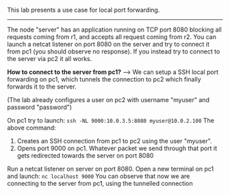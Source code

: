 This lab presents a use case for local port forwarding.

---

The node "server" has an application running on TCP port 8080 blocking all requests coming from r1, and accepts all request coming from r2. You can launch a netcat listener on port 8080 on the server and try to connect it from pc1 (you should observe no response). If you instead try to connect to the server via pc2 it all works.

__How to connect to the server from pc1?__  --> We can setup a SSH local port forwarding on pc1, which tunnels the connection to pc2 which finally forwards it to the server.

(The lab already configures a user on pc2 with username "myuser" and password "password")

On pc1 try to launch:  `ssh -NL 9000:10.0.3.5:8080 myuser@10.0.2.100`
The above command:
1. Creates an SSH connection from pc1 to pc2 using the user "myuser".
2. Opens port 9000 on pc1. Whatever packet we send through that port it gets redirected towards the server on port 8080

Run a netcat listener on server on port 8080. Open a new terminal on pc1 and launch:  `nc localhost 9000` You can observe that now we are connecting to the server from pc1, using the tunnelled connection



